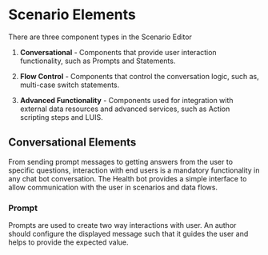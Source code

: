 # Scenario Elements

There are three component types in the Scenario Editor
  <br>
1. __Conversational__ - Components that provide user interaction functionality, such as Prompts and Statements.

2. __Flow Control__ - Components that control the conversation logic, such as, multi-case switch statements.

3. __Advanced Functionality__ - Components used for integration with external data resources and advanced services, such as Action scripting steps and LUIS.

## Conversational Elements
From sending prompt messages to getting answers from the user to specific questions, interaction with end users is a mandatory functionality in any chat bot conversation. The Health bot provides a simple interface to allow communication with the user in scenarios and data flows.

### Prompt
Prompts are used to create two way interactions with user. An author should configure the displayed message such that it guides the user and helps to provide the expected value.
